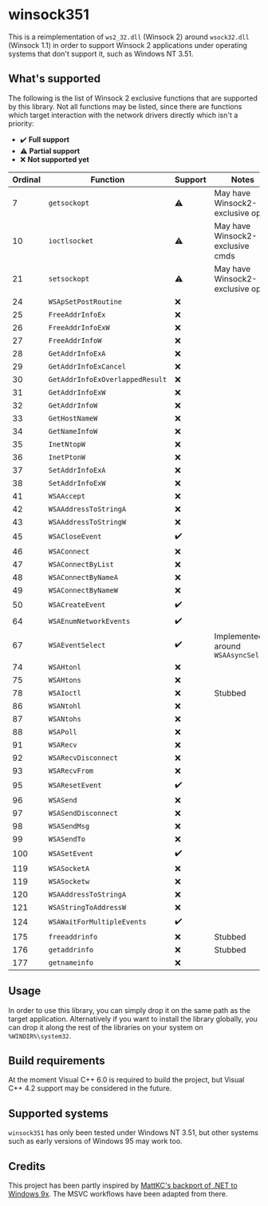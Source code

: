 # winsock351

This is a reimplementation of `ws2_32.dll` (Winsock 2) around `wsock32.dll` (Winsock 1.1) in order to support Winsock 2 applications under operating systems that don't support it, such as Windows NT 3.51.

## What's supported

The following is the list of Winsock 2 exclusive functions that are supported by this library. Not all functions may be listed, since there are functions which target interaction with the network drivers directly which isn't a priority:

- :heavy_check_mark: **Full support**
- :warning: **Partial support**
- :x: **Not supported yet**

| Ordinal | Function                        | Support            | Notes                               |
|---------|---------------------------------|--------------------|-------------------------------------|
| 7       | `getsockopt`                    | :warning:          | May have Winsock2-exclusive opts    |
| 10      | `ioctlsocket`                   | :warning:          | May have Winsock2-exclusive cmds    |
| 21      | `setsockopt`                    | :warning:          | May have Winsock2-exclusive opts    |
| 24      | `WSApSetPostRoutine`            | :x:                |                                     |
| 25      | `FreeAddrInfoEx`                | :x:                |                                     |
| 26      | `FreeAddrInfoExW`               | :x:                |                                     |
| 27      | `FreeAddrInfoW`                 | :x:                |                                     |
| 28      | `GetAddrInfoExA`                | :x:                |                                     |
| 29      | `GetAddrInfoExCancel`           | :x:                |                                     |
| 30      | `GetAddrInfoExOverlappedResult` | :x:                |                                     |
| 31      | `GetAddrInfoExW`                | :x:                |                                     |
| 32      | `GetAddrInfoW`                  | :x:                |                                     |
| 33      | `GetHostNameW`                  | :x:                |                                     |
| 34      | `GetNameInfoW`                  | :x:                |                                     |
| 35      | `InetNtopW`                     | :x:                |                                     |
| 36      | `InetPtonW`                     | :x:                |                                     |
| 37      | `SetAddrInfoExA`                | :x:                |                                     |
| 38      | `SetAddrInfoExW`                | :x:                |                                     |
| 41      | `WSAAccept`                     | :x:                |                                     |
| 42      | `WSAAddressToStringA`           | :x:                |                                     |
| 43      | `WSAAddressToStringW`           | :x:                |                                     |
| 45      | `WSACloseEvent`                 | :heavy_check_mark: |                                     |
| 46      | `WSAConnect`                    | :x:                |                                     |
| 47      | `WSAConnectByList`              | :x:                |                                     |
| 48      | `WSAConnectByNameA`             | :x:                |                                     |
| 49      | `WSAConnectByNameW`             | :x:                |                                     |
| 50      | `WSACreateEvent`                | :heavy_check_mark: |                                     |
| 64      | `WSAEnumNetworkEvents`          | :heavy_check_mark: |                                     |
| 67      | `WSAEventSelect`                | :heavy_check_mark: | Implemented around `WSAAsyncSelect` |
| 74      | `WSAHtonl`                      | :x:                |                                     |
| 75      | `WSAHtons`                      | :x:                |                                     |
| 78      | `WSAIoctl`                      | :x:                | Stubbed                             |
| 86      | `WSANtohl`                      | :x:                |                                     |
| 87      | `WSANtohs`                      | :x:                |                                     |
| 88      | `WSAPoll`                       | :x:                |                                     |
| 91      | `WSARecv`                       | :x:                |                                     |
| 92      | `WSARecvDisconnect`             | :x:                |                                     |
| 93      | `WSARecvFrom`                   | :x:                |                                     |
| 95      | `WSAResetEvent`                 | :heavy_check_mark: |                                     |
| 96      | `WSASend`                       | :x:                |                                     |
| 97      | `WSASendDisconnect`             | :x:                |                                     |
| 98      | `WSASendMsg`                    | :x:                |                                     |
| 99      | `WSASendTo`                     | :x:                |                                     |
| 100     | `WSASetEvent`                   | :heavy_check_mark: |                                     |
| 119     | `WSASocketA`                    | :x:                |                                     |
| 119     | `WSASocketw`                    | :x:                |                                     |
| 120     | `WSAAddressToStringA`           | :x:                |                                     |
| 121     | `WSAStringToAddressW`           | :x:                |                                     |
| 124     | `WSAWaitForMultipleEvents`      | :heavy_check_mark: |                                     |
| 175     | `freeaddrinfo`                  | :x:                | Stubbed                             |
| 176     | `getaddrinfo`                   | :x:                | Stubbed                             |
| 177     | `getnameinfo`                   | :x:                |                                     |

## Usage

In order to use this library, you can simply drop it on the same path as the target application. Alternatively if you want to install the library globally, you can drop it along the rest of the libraries on your system on `%WINDIR%\system32`.

## Build requirements

At the moment Visual C++ 6.0 is required to build the project, but Visual C++ 4.2 support may be considered in the future.

## Supported systems

`winsock351` has only been tested under Windows NT 3.51, but other systems such as early versions of Windows 95 may work too.

## Credits

This project has been partly inspired by [MattKC's backport of .NET to Windows 9x](https://github.com/itsmattkc/dotnet9x). The MSVC workflows have been adapted from there.
